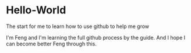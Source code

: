 # Hello-World
The start for me to learn how to use github to help me grow

I'm Feng and I'm learning the full github process by the guide. And I hope I can become better Feng through this.
